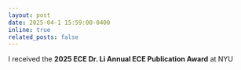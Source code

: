 ```yaml
---
layout: post
date: 2025-04-1 15:59:00-0400
inline: true
related_posts: false
---
```


I received the **2025 ECE Dr. Li Annual ECE Publication Award** at NYU